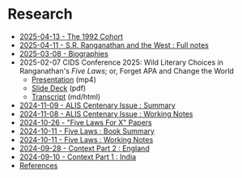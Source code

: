 # Research
- [2025-04-13 - The 1992 Cohort](./2025-04-13)
- [2025-04-11 - S.R. Ranganathan and the West : Full notes](./2025-04-11)
- [2025-03-08 - Biographies](./2025-03-08)
- 2025-02-07 CIDS Conference 2025: Wild Literary Choices in Ranganathan's _Five Laws_; or, Forget APA and Change the World
  - [Presentation](https://drive.google.com/file/d/1sbXPhAWmVCjUNnsus2KaDmNk0Ha-P_CI/view?usp=drive_link) (mp4)
  - [Slide Deck](./cids-2025/Devin-Smith-CIDS-2025-Five-Laws.pdf) (pdf)
  - [Transcript](./cids-2025/Devin-Smith-CIDS-2025-Five-Laws) (md/html)
- [2024-11-09 - ALIS Centenary Issue : Summary](./2024-11-09)
- [2024-11-08 - ALIS Centenary Issue : Working Notes](./2024-11-08)
- [2024-10-26 - "Five Laws For X" Papers](./2024-10-26)
- [2024-10-11 - Five Laws : Book Summary](./2024-10-14)
- [2024-10-11 - Five Laws : Working Notes](./2024-10-11)
- [2024-09-28 - Context Part 2 : England](./2024-09-28)
- [2024-09-10 - Context Part 1 : India](./2024-09-10)
- [References](./references)
